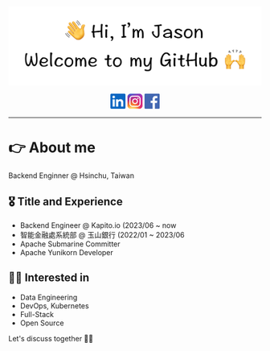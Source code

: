 <div align='center'>
    <img src="./asserts/title.png">
</div>
<p align='center'>
    <a href="https://www.linkedin.com/in/wen-chien-juan/"><img height="30" src="./asserts/linkedin.png"></a>
    <a href="https://www.instagram.com/kobe970219"><img height="30" src="./asserts/instagram.jpeg"></a>
    <a href="https://www.facebook.com/profile.php?id=100002012199354"><img height="30" src="./asserts/fb_icon_325x325.png"></a>
</p>
<hr>
<h1>👉 About me</h1>
Backend Enginner @ Hsinchu, Taiwan

<h2>🎖 Title and Experience</h2>
<ul>
<li>Backend Engineer @ Kapito.io (2023/06 ~ now
<li>智能金融處系統部 @ 玉山銀行 (2022/01 ~ 2023/06
<li>Apache Submarine Committer
<li>Apache Yunikorn Developer
</ul>

<h2>👨‍💻 Interested in</h2>
<ul>
<li>Data Engineering
<li>DevOps, Kubernetes
<li>Full-Stack
<li>Open Source
</ul>
Let's discuss together 💁‍♂️

